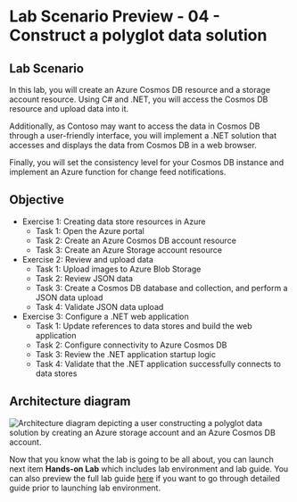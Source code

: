 # Lab Scenario Preview - 04 - Construct a polyglot data solution

## Lab Scenario
In this lab, you will create an Azure Cosmos DB resource and a storage account resource. Using C# and .NET, you will access the Cosmos DB resource and upload data into it.

Additionally, as Contoso may want to access the data in Cosmos DB through a user-friendly interface, you will implement a .NET solution that accesses and displays the data from Cosmos DB in a web browser.

Finally, you will set the consistency level for your Cosmos DB instance and implement an Azure function for change feed notifications.

## Objective
+ Exercise 1: Creating data store resources in Azure
    + Task 1: Open the Azure portal
    + Task 2: Create an Azure Cosmos DB account resource
    + Task 3: Create an Azure Storage account resource
+ Exercise 2: Review and upload data
    + Task 1: Upload images to Azure Blob Storage
    + Task 2: Review JSON data
    + Task 3: Create a Cosmos DB database and collection, and perform a JSON data upload
    + Task 4: Validate JSON data upload
+ Exercise 3: Configure a .NET web application
    + Task 1: Update references to data stores and build the web application
    + Task 2: Configure connectivity to Azure Cosmos DB
    + Task 3: Review the .NET application startup logic
    + Task 4: Validate that the .NET application successfully connects to data stores

## Architecture diagram

![Architecture diagram depicting a user constructing a polyglot data solution by creating an Azure storage account and an Azure Cosmos DB account.](../media/Lab04-Diagram.png)

Now that you know what the lab is going to be all about, you can launch next item **Hands-on Lab** which includes lab environment and lab guide. You can also preview the full lab guide [here](https://experience.cloudlabs.ai/#/labguidepreview/2c8771c7-5672-4f98-9bfa-161527a759f5) if you want to go through detailed guide prior to launching lab environment.
